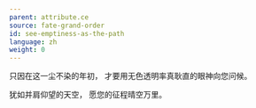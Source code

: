 ```yaml
---
parent: attribute.ce
source: fate-grand-order
id: see-emptiness-as-the-path
language: zh
weight: 0
---
```


只因在这一尘不染的年初，
才要用无色透明率真耿直的眼神向您问候。

犹如并肩仰望的天空，
愿您的征程晴空万里。
